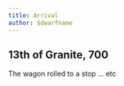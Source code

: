 ```yaml
---
title: Arrival
author: $dwarfname
---
```


## 13th of Granite, 700

The wagon rolled to a stop ... etc
